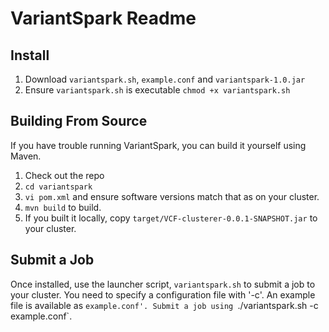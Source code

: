 # VariantSpark Readme

## Install

1. Download `variantspark.sh`, `example.conf` and `variantspark-1.0.jar`
4. Ensure `variantspark.sh` is executable `chmod +x variantspark.sh`

## Building From Source

If you have trouble running VariantSpark, you can build it yourself using Maven.

1. Check out the repo
2. `cd variantspark`
3. `vi pom.xml` and ensure software versions match that as on your cluster. 
4. `mvn build` to build.
5. If you built it locally, copy `target/VCF-clusterer-0.0.1-SNAPSHOT.jar` to your cluster.

## Submit a Job

Once installed, use the launcher script, `variantspark.sh` to submit a job to your cluster.
You need to specify a configuration file with '-c'. An example file is available as `example.conf'.
Submit a job using `./variantspark.sh -c example.conf`.

